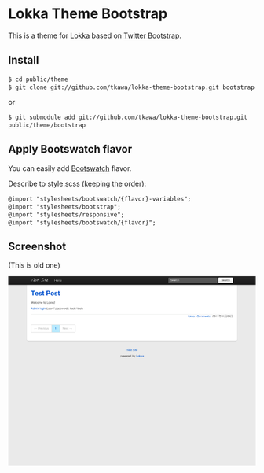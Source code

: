# Lokka Theme Bootstrap

This is a theme for [Lokka](http://lokka.org) based on [Twitter Bootstrap](http://twitter.github.com/bootstrap/).

## Install

    $ cd public/theme
    $ git clone git://github.com/tkawa/lokka-theme-bootstrap.git bootstrap

or

    $ git submodule add git://github.com/tkawa/lokka-theme-bootstrap.git public/theme/bootstrap

## Apply Bootswatch flavor

You can easily add [Bootswatch](http://bootswatch.com/) flavor.

Describe to style.scss (keeping the order):

    @import "stylesheets/bootswatch/{flavor}-variables";
    @import "stylesheets/bootstrap";
    @import "stylesheets/responsive";
    @import "stylesheets/bootswatch/{flavor}";


## Screenshot

(This is old one)

![screenshot](https://github.com/tkawa/lokka-theme-bootstrap/raw/master/screenshot.png)
